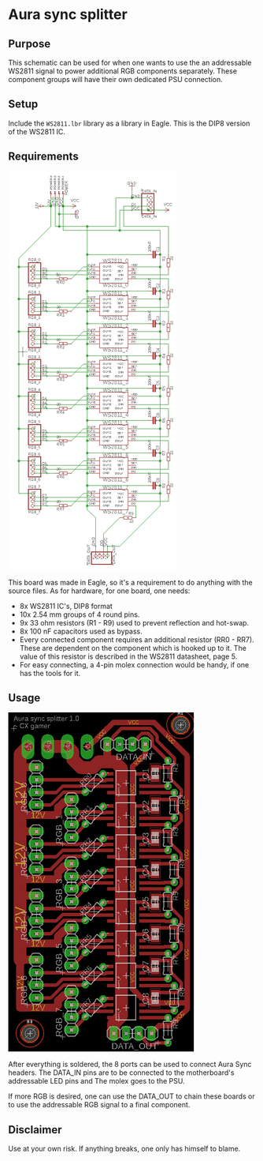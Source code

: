Aura sync splitter
===

Purpose
---
This schematic can be used for when one wants to use the an addressable WS2811 signal to power additional RGB components separately. These component groups will have their own dedicated PSU connection.

Setup
---
Include the `WS2811.lbr` library as a library in Eagle. This is the DIP8 version of the WS2811 IC.

Requirements
---
![Schematic](images/Schematic.png)

This board was made in Eagle, so it's a requirement to do anything with the source files. As for hardware, for one board, one needs:
* 8x WS2811 IC's, DIP8 format
* 10x 2.54 mm groups of 4 round pins.
* 9x 33 ohm resistors (R1 - R9) used to prevent reflection and hot-swap.
* 8x 100 nF capacitors used as bypass.
* Every connected component requires an additional resistor (RR0 - RR7). These are dependent on the component which is hooked up to it. The value of this resistor is described in the WS2811 datasheet, page 5.
* For easy connecting, a 4-pin molex connection would be handy, if one has the tools for it.

Usage
---
![Board](images/Board.png)

After everything is soldered, the 8 ports can be used to connect Aura Sync headers. The DATA_IN pins are to be connected to the motherboard's addressable LED pins and The molex goes to the PSU.

If more RGB is desired, one can use the DATA_OUT to chain these boards or to use the addressable RGB signal to a final component.

Disclaimer
---
Use at your own risk. If anything breaks, one only has himself to blame.